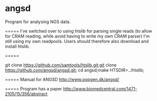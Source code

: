 angsd
=====
Program for analysing NGS data. 

=====
I've switched over to using htslib for parsing single reads (to allow
for CRAM reading, while avoid having to write my own CRAM parser)
I'm still using my own readpools. Users should therefore also download
and install htslib.

=====

git clone https://github.com/samtools/htslib.git;git clone https://github.com/angsd/angsd.git;
cd angsd;make HTSDIR=../htslib;

=====
Manual for ANGSD 
http://www.popgen.dk/angsd/


=====
Program has a paper
http://www.biomedcentral.com/1471-2105/15/356/abstract

